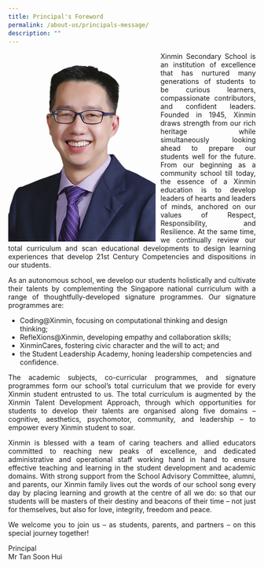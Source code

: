 ```yaml
---
title: Principal's Foreword
permalink: /about-us/principals-message/
description: ""
---
```

<p style="float:left; margin: 0 10px 0px 0">
<img src="/images/Tan%20Soon%20Hui.jpg" alt="Principal" style="width:300px" /></p>
<p style="text-align:justify">
Xinmin Secondary School is an institution of excellence that has nurtured many generations of students to be curious learners, compassionate contributors, and confident leaders. Founded in 1945, Xinmin draws strength from our rich heritage while simultaneously looking ahead to prepare our students well for the future. From our beginning as a community school till today, the essence of a Xinmin education is to develop leaders of hearts and leaders of minds, anchored on our values of Respect, Responsibility, and Resilience. At the same time, we continually review our total curriculum and scan educational developments to design learning experiences that develop 21st Century Competencies and dispositions in our students.</p>
<p style="text-align:justify">
As an autonomous school, we develop our students holistically and cultivate their talents by complementing the Singapore national curriculum with a range of thoughtfully-developed signature programmes. Our signature programmes are:</p>
	
* Coding@Xinmin, focusing on computational thinking and design thinking;
* RefleXions@Xinmin, developing empathy and collaboration skills;
* XinminCares, fostering civic character and the will to act; and
* the Student Leadership Academy, honing leadership competencies and confidence.
<p style="text-align:justify">
The academic subjects, co-curricular programmes, and signature programmes form our school’s total curriculum that we provide for every Xinmin student entrusted to us. The total curriculum is augmented by the Xinmin Talent Development Approach, through which opportunities for students to develop their talents are organised along five domains – cognitive, aesthetics, psychomotor, community, and leadership – to empower every Xinmin student to soar.</p>
<p style="text-align:justify">
Xinmin is blessed with a team of caring teachers and allied educators committed to reaching new peaks of excellence, and dedicated administrative and operational staff working hand in hand to ensure effective teaching and learning in the student development and academic domains. With strong support from the School Advisory Committee, alumni, and parents, our Xinmin family lives out the words of our school song every day by placing learning and growth at the centre of all we do: so that our students will be masters of their destiny and beacons of their time – not just for themselves, but also for love, integrity, freedom and peace.</p>
<p style="text-align:justify">
We welcome you to join us – as students, parents, and partners – on this special journey together!</p>

Principal <br>
Mr Tan Soon Hui